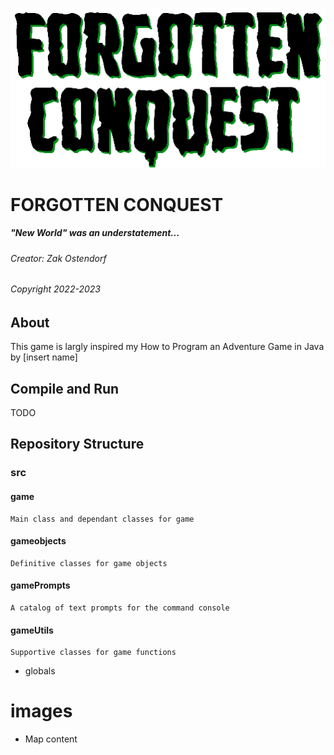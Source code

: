 ![game_logo](./images/Game_Logo.png)

# FORGOTTEN CONQUEST
##### "New World" was an understatement... 
###### Creator: Zak Ostendorf
###### Copyright 2022-2023

## About
This game is largly inspired my How to Program an Adventure Game in Java by [insert name]

## Compile and Run
TODO

## Repository Structure
### src
#### game
    Main class and dependant classes for game

#### gameobjects
    Definitive classes for game objects

#### gamePrompts
    A catalog of text prompts for the command console

#### gameUtils
    Supportive classes for game functions

- globals

# images
- Map content


 